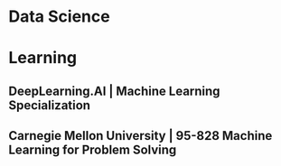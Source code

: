 # Data Science

# Learning
## DeepLearning.AI | Machine Learning Specialization
## Carnegie Mellon University | 95-828 Machine Learning for Problem Solving
